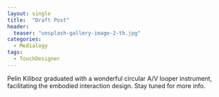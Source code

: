 ```yaml
---
layout: single
title:  "Draft Post"
header:
  teaser: "unsplash-gallery-image-2-th.jpg"
categories: 
  - Medialogy
tags:
  - TouchDesigner
---
```

Pelin Kiliboz graduated with a wonderful circular A/V looper instrument, facilitating the embodied interaction design. Stay tuned for more info.
